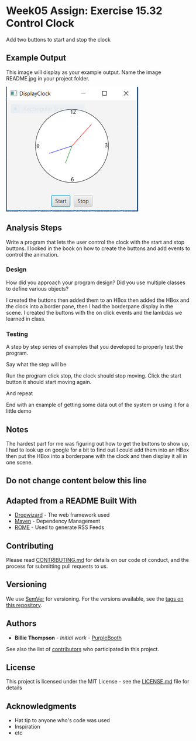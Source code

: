 # Week05 Assign: Exercise 15.32 Control Clock

Add two buttons to start and stop the clock

## Example Output

This image will display as your example output. Name the image README.jpg in your project folder.

![Sample Output](README.jpg)

## Analysis Steps

Write a program that lets the user control the clock with the start and stop buttons. I looked in the book on how to create the buttons and add events to control the animation.

### Design

How did you approach your program design? Did you use multiple classes to define various objects?

I created the buttons then added them to an HBox then added the HBox and the clock into a border pane, then I had the borderpane display in the scene. I created the buttons with the on click events and the lambdas we learned in class.

### Testing

A step by step series of examples that you developed to properly test the program. 

Say what the step will be

Run the program click stop, the clock should stop moving.
Click the start button it should start moving again.

And repeat

End with an example of getting some data out of the system or using it for a little demo

## Notes

The hardest part for me was figuring out how to get the buttons to show up, I had to look up on google for a bit to find out I could add them into an HBox then put the HBox into a borderpane with the clock and then display it all in one scene.

## Do not change content below this line
## Adapted from a README Built With

* [Dropwizard](http://www.dropwizard.io/1.0.2/docs/) - The web framework used
* [Maven](https://maven.apache.org/) - Dependency Management
* [ROME](https://rometools.github.io/rome/) - Used to generate RSS Feeds

## Contributing

Please read [CONTRIBUTING.md](https://gist.github.com/PurpleBooth/b24679402957c63ec426) for details on our code of conduct, and the process for submitting pull requests to us.

## Versioning

We use [SemVer](http://semver.org/) for versioning. For the versions available, see the [tags on this repository](https://github.com/your/project/tags). 

## Authors

* **Billie Thompson** - *Initial work* - [PurpleBooth](https://github.com/PurpleBooth)

See also the list of [contributors](https://github.com/your/project/contributors) who participated in this project.

## License

This project is licensed under the MIT License - see the [LICENSE.md](LICENSE.md) file for details

## Acknowledgments

* Hat tip to anyone who's code was used
* Inspiration
* etc
